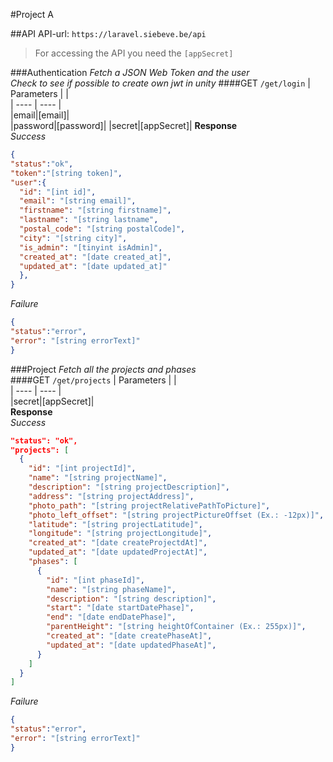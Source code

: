 #Project A

##API
API-url: `https://laravel.siebeve.be/api`
>For accessing the API you need the `[appSecret]`

###Authentication
_Fetch a JSON Web Token and the user_  
_Check to see if possible to create own jwt in unity_
####GET `/get/login`
| Parameters  | |  
| ---- | ---- |  
|email|[email]|  
|password|[password]|
|secret|[appSecret]|
**Response**  
*Success*
```json
{
"status":"ok",
"token":"[string token]",
"user":{
  "id": "[int id]",
  "email": "[string email]",
  "firstname": "[string firstname]",
  "lastname": "[string lastname",
  "postal_code": "[string postalCode]",
  "city": "[string city]",
  "is_admin": "[tinyint isAdmin]",
  "created_at": "[date created_at]",
  "updated_at": "[date updated_at]"
  },
}
```
*Failure*
```json
{
"status":"error",
"error": "[string errorText]"
}
```

###Project
_Fetch all the projects and phases_  
####GET `/get/projects`
| Parameters  | |  
| ---- | ---- |  
|secret|[appSecret]|  
**Response**  
*Success*
```json
"status": "ok",
"projects": [
  {
    "id": "[int projectId]",
    "name": "[string projectName]",
    "description": "[string projectDescription]",
    "address": "[string projectAddress]",
    "photo_path": "[string projectRelativePathToPicture]",
    "photo_left_offset": "[string projectPictureOffset (Ex.: -12px)]",
    "latitude": "[string projectLatitude]",
    "longitude": "[string projectLongitude]",
    "created_at": "[date createProjectdAt]",
    "updated_at": "[date updatedProjectAt]",
    "phases": [
      {
        "id": "[int phaseId]",
        "name": "[string phaseName]",
        "description": "[string description]",
        "start": "[date startDatePhase]",
        "end": "[date endDatePhase]",
        "parentHeight": "[string heightOfContainer (Ex.: 255px)]",
        "created_at": "[date createPhaseAt]",
        "updated_at": "[date updatedPhaseAt]",
      }
    ]
  }
]
```
*Failure*
```json
{
"status":"error",
"error": "[string errorText]"
}
```
